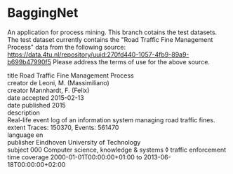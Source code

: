 # BaggingNet
An application for process mining. This branch cotains the test datasets.
The test dataset currently contains the "Road Traffic Fine Management Process" data from the following source:
https://data.4tu.nl/repository/uuid:270fd440-1057-4fb9-89a9-b699b47990f5
Please address the terms of use for the above source.

title	Road Traffic Fine Management Process <br />
creator	de Leoni, M. (Massimiliano) <br />
creator	Mannhardt, F. (Felix) <br />
date accepted	2015-02-13 <br />
date published	2015 <br />
description	 <br />
Real-life event log of an information system managing road traffic fines. <br />
extent	Traces: 150370, Events: 561470 <br />
language	en <br />
publisher	Eindhoven University of Technology <br />
subject	000 Computer science, knowledge & systems ◊ traffic enforcement <br />
time coverage	2000-01-01T00:00:00+01:00 to 2013-06-18T00:00:00+02:00